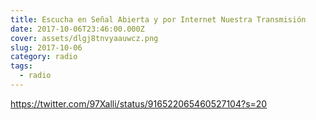 ```yaml
---
title: Escucha en Señal Abierta y por Internet Nuestra Transmisión
date: 2017-10-06T23:46:00.000Z
cover: assets/dlgj8tnvyaauwcz.png
slug: 2017-10-06
category: radio
tags:
  - radio
---
```

https://twitter.com/97Xalli/status/916522065460527104?s=20